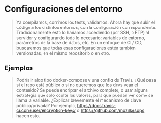 # Configuraciones del entorno

> Ya compilamos, corrimos los tests, validamos. Ahora hay que subir el código a los distintos entornos, con la configuración correspondiente. Tradicionalmente esto lo haríamos accediendo (por SSH, o FTP) al servidor y configurando todo lo necesario: variables de entorno, parámetros de la base de datos, etc.
> En un enfoque de CI / CD, buscaremos que todas esas configuraciones estén también versionadas, en el mismo repositorio o en otro.

## Ejemplos

> Podría ir algo tipo docker-compose y una config de Travis. ¿Qué pasa si el repo está público o si no queremos que los devs vean el contenido? Se puede encriptar el archivo completo, o usar alguna estrategia que solo oculte los valores, para que puedan ver cómo se llama la variable. ¿Explicar brevemente el mecanismo de clave pública/privada? Por ejemplo, https://docs.travis-ci.com/user/encryption-keys/ o https://github.com/mozilla/sops hacen esto.
